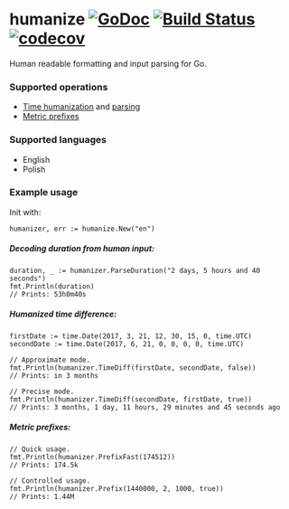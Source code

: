 # humanize [![GoDoc](https://godoc.org/github.com/pawelszydlo/humanize?status.svg)](https://godoc.org/github.com/pawelszydlo/humanize) [![Build Status](https://travis-ci.org/pawelszydlo/humanize.svg?branch=master)](https://travis-ci.org/pawelszydlo/humanize) [![codecov](https://codecov.io/gh/pawelszydlo/humanize/branch/master/graph/badge.svg)](https://codecov.io/gh/pawelszydlo/humanize)
Human readable formatting and input parsing for Go. 

### Supported operations
* [Time humanization](#humanized-time-difference) and [parsing](#decoding-duration-from-human-input)
* [Metric prefixes](#metric-prefixes)

### Supported languages
* English
* Polish

### Example usage

Init with:
```golang
humanizer, err := humanize.New("en")
```
##### Decoding duration from human input:
```golang
duration, _ := humanizer.ParseDuration("2 days, 5 hours and 40 seconds")
fmt.Println(duration) 
// Prints: 53h0m40s
```
##### Humanized time difference:
```golang
firstDate := time.Date(2017, 3, 21, 12, 30, 15, 0, time.UTC)
secondDate := time.Date(2017, 6, 21, 0, 0, 0, 0, time.UTC)

// Approximate mode.
fmt.Println(humanizer.TimeDiff(firstDate, secondDate, false))
// Prints: in 3 months

// Precise mode.
fmt.Println(humanizer.TimeDiff(secondDate, firstDate, true))
// Prints: 3 months, 1 day, 11 hours, 29 minutes and 45 seconds ago
```
##### Metric prefixes:
```golang
// Quick usage.
fmt.Println(humanizer.PrefixFast(174512))
// Prints: 174.5k

// Controlled usage.
fmt.Println(humanizer.Prefix(1440000, 2, 1000, true))
// Prints: 1.44M
```